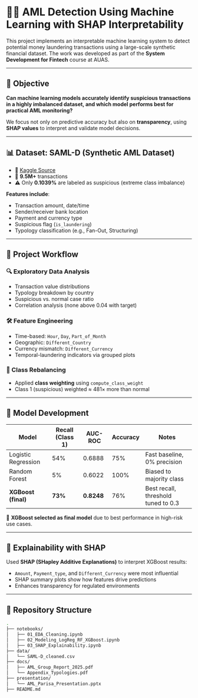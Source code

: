 # 🕵️‍♀️ AML Detection Using Machine Learning with SHAP Interpretability

This project implements an interpretable machine learning system to detect potential money laundering transactions using a large-scale synthetic financial dataset. The work was developed as part of the **System Development for Fintech** course at AUAS.

---

## 🎯 Objective

**Can machine learning models accurately identify suspicious transactions in a highly imbalanced dataset, and which model performs best for practical AML monitoring?**

We focus not only on predictive accuracy but also on **transparency**, using **SHAP values** to interpret and validate model decisions.

---

## 📊 Dataset: SAML-D (Synthetic AML Dataset)

- 🔗 [Kaggle Source](https://www.kaggle.com/datasets/berkanoztas/synthetic-transaction-monitoring-dataset-aml)
- 🔢 **9.5M+** transactions
- ⚠️ Only **0.1039%** are labeled as suspicious (extreme class imbalance)

**Features include**:
- Transaction amount, date/time
- Sender/receiver bank location
- Payment and currency type
- Suspicious flag (`is_laundering`)
- Typology classification (e.g., Fan-Out, Structuring)

---

## 🧪 Project Workflow

### 🔍 Exploratory Data Analysis
- Transaction value distributions
- Typology breakdown by country
- Suspicious vs. normal case ratio
- Correlation analysis (none above 0.04 with target)

### 🛠 Feature Engineering
- Time-based: `Hour`, `Day`, `Part_of_Month`
- Geographic: `Different_Country`
- Currency mismatch: `Different_Currency`
- Temporal-laundering indicators via grouped plots

### 🔄 Class Rebalancing
- Applied **class weighting** using `compute_class_weight`
- Class 1 (suspicious) weighted ≈ 481× more than normal

---

## 🤖 Model Development

| Model              | Recall (Class 1) | AUC-ROC | Accuracy | Notes |
|-------------------|------------------|---------|----------|-------|
| Logistic Regression | 54%             | 0.6888  | 75%      | Fast baseline, 0% precision |
| Random Forest       | 5%              | 0.6022  | 100%     | Biased to majority class |
| **XGBoost (final)** | **73%**         | **0.8248** | 76%  | Best recall, threshold tuned to 0.3 |

📌 **XGBoost selected as final model** due to best performance in high-risk use cases.

---

## 🧠 Explainability with SHAP

Used **SHAP (SHapley Additive Explanations)** to interpret XGBoost results:

- `Amount`, `Payment_type`, and `Different_Currency` were most influential
- SHAP summary plots show how features drive predictions
- Enhances transparency for regulated environments

---

## 📁 Repository Structure

```bash
.
├── notebooks/
│   ├── 01_EDA_Cleaning.ipynb
│   ├── 02_Modeling_LogReg_RF_XGBoost.ipynb
│   ├── 03_SHAP_Explainability.ipynb
├── data/
│   └── SAML-D_cleaned.csv
├── docs/
│   ├── AML_Group_Report_2025.pdf
│   └── Appendix_Typologies.pdf
├── presentation/
│   └── AML_Parisa_Presentation.pptx
├── README.md
